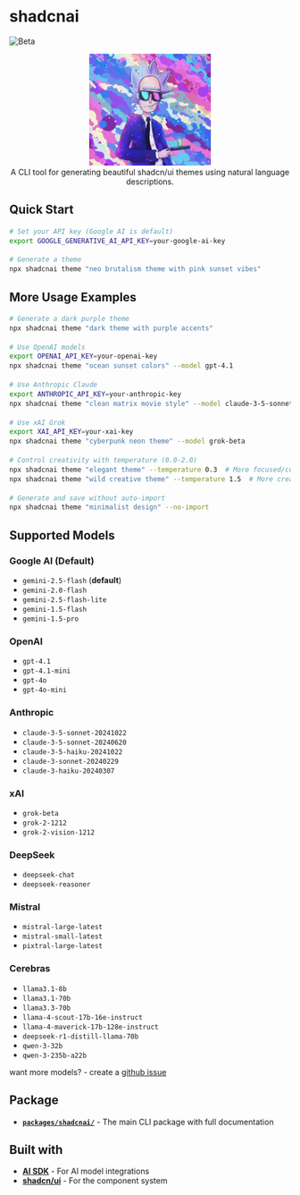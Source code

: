 # shadcnai

![Beta](https://img.shields.io/badge/status-beta-orange?style=flat-square)

<div align="center">
  <img src="app/public/shadcnai-cool.png" alt="shadcnai - AI-Powered Theme Generator"  height="200" />
 <div> A CLI tool for generating beautiful shadcn/ui themes using natural language descriptions.</div>
</div>


## Quick Start

```bash
# Set your API key (Google AI is default)
export GOOGLE_GENERATIVE_AI_API_KEY=your-google-ai-key

# Generate a theme
npx shadcnai theme "neo brutalism theme with pink sunset vibes"
```

## More Usage Examples

```bash
# Generate a dark purple theme
npx shadcnai theme "dark theme with purple accents"

# Use OpenAI models
export OPENAI_API_KEY=your-openai-key
npx shadcnai theme "ocean sunset colors" --model gpt-4.1

# Use Anthropic Claude
export ANTHROPIC_API_KEY=your-anthropic-key
npx shadcnai theme "clean matrix movie style" --model claude-3-5-sonnet-20241022

# Use xAI Grok
export XAI_API_KEY=your-xai-key
npx shadcnai theme "cyberpunk neon theme" --model grok-beta

# Control creativity with temperature (0.0-2.0)
npx shadcnai theme "elegant theme" --temperature 0.3  # More focused/consistent
npx shadcnai theme "wild creative theme" --temperature 1.5  # More creative/diverse

# Generate and save without auto-import
npx shadcnai theme "minimalist design" --no-import
```

## Supported Models

### Google AI (Default)

- `gemini-2.5-flash` (**default**)
- `gemini-2.0-flash`
- `gemini-2.5-flash-lite`
- `gemini-1.5-flash`
- `gemini-1.5-pro`

### OpenAI

- `gpt-4.1`
- `gpt-4.1-mini`
- `gpt-4o`
- `gpt-4o-mini`

### Anthropic

- `claude-3-5-sonnet-20241022`
- `claude-3-5-sonnet-20240620`
- `claude-3-5-haiku-20241022`
- `claude-3-sonnet-20240229`
- `claude-3-haiku-20240307`

### xAI

- `grok-beta`
- `grok-2-1212`
- `grok-2-vision-1212`

### DeepSeek

- `deepseek-chat`
- `deepseek-reasoner`

### Mistral

- `mistral-large-latest`
- `mistral-small-latest`
- `pixtral-large-latest`

### Cerebras

- `llama3.1-8b`
- `llama3.1-70b`
- `llama3.3-70b`
- `llama-4-scout-17b-16e-instruct`
- `llama-4-maverick-17b-128e-instruct`
- `deepseek-r1-distill-llama-70b`
- `qwen-3-32b`
- `qwen-3-235b-a22b`

want more models? - create a [github issue](https://github.com/vivek9patel/shadcnai/issues)

## Package

- **[`packages/shadcnai/`](./packages/shadcnai/)** - The main CLI package with full documentation

## Built with

- **[AI SDK](https://sdk.vercel.ai/)** - For AI model integrations
- **[shadcn/ui](https://ui.shadcn.com/)** - For the component system
